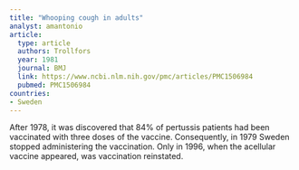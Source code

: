 ```yaml
---
title: "Whooping cough in adults"
analyst: amantonio
article:
  type: article
  authors: Trollfors
  year: 1981
  journal: BMJ
  link: https://www.ncbi.nlm.nih.gov/pmc/articles/PMC1506984
  pubmed: PMC1506984
countries:
- Sweden
---
```


After 1978, it was discovered that 84% of pertussis patients had been vaccinated with three doses of the vaccine. Consequently, in 1979 Sweden stopped administering the vaccination. Only in 1996, when the acellular vaccine appeared, was vaccination reinstated.
